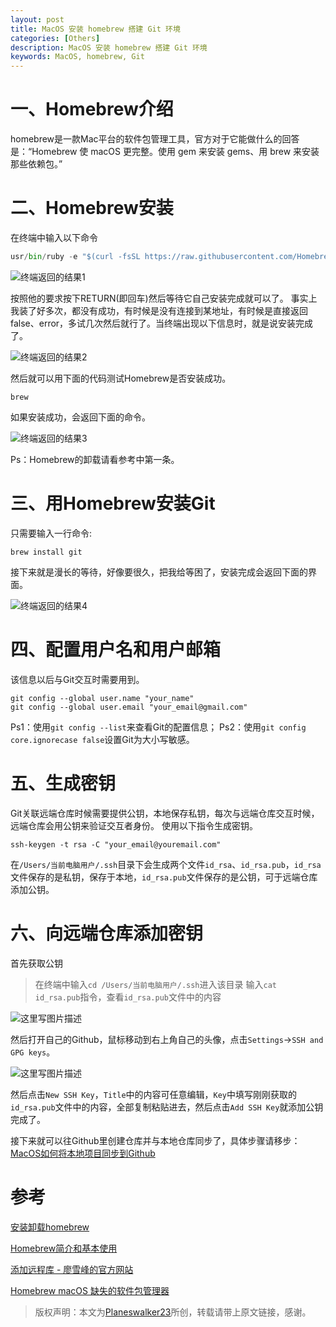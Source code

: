 ```yaml
---
layout: post
title: MacOS 安装 homebrew 搭建 Git 环境
categories: [Others]
description: MacOS 安装 homebrew 搭建 Git 环境
keywords: MacOS, homebrew, Git
---
```


# 一、Homebrew介绍

homebrew是一款Mac平台的软件包管理工具，官方对于它能做什么的回答是：“Homebrew 使 macOS 更完整。使用 gem 来安装 gems、用 brew 来安装那些依赖包。”

# 二、Homebrew安装
 在终端中输入以下命令
```python
usr/bin/ruby -e "$(curl -fsSL https://raw.githubusercontent.com/Homebrew/install/master/install)"
```

![终端返回的结果1](https://planeswalker23.github.io/images/posts/2018040601.png)

按照他的要求按下RETURN(即回车)然后等待它自己安装完成就可以了。
事实上我装了好多次，都没有成功，有时候是没有连接到某地址，有时候是直接返回false、error，多试几次然后就行了。当终端出现以下信息时，就是说安装完成了。

![终端返回的结果2](https://planeswalker23.github.io/images/posts/2018040602.png)

然后就可以用下面的代码测试Homebrew是否安装成功。
```
brew
```
如果安装成功，会返回下面的命令。

![终端返回的结果3](https://planeswalker23.github.io/images/posts/2018040603.png)

Ps：Homebrew的卸载请看参考中第一条。

# 三、用Homebrew安装Git
只需要输入一行命令:
```
brew install git
```
接下来就是漫长的等待，好像要很久，把我给等困了，安装完成会返回下面的界面。

![终端返回的结果4](https://planeswalker23.github.io/images/posts/2018040604.png)

# 四、配置用户名和用户邮箱
该信息以后与Git交互时需要用到。
```
git config --global user.name "your_name"  
git config --global user.email "your_email@gmail.com"
```
Ps1：使用`git config --list`来查看Git的配置信息；
Ps2：使用`git config core.ignorecase false`设置Git为大小写敏感。

# 五、生成密钥
Git关联远端仓库时候需要提供公钥，本地保存私钥，每次与远端仓库交互时候，远端仓库会用公钥来验证交互者身份。
使用以下指令生成密钥。
```
ssh-keygen -t rsa -C "your_email@youremail.com"
```
在`/Users/当前电脑用户/.ssh`目录下会生成两个文件`id_rsa`、`id_rsa.pub`，`id_rsa`文件保存的是私钥，保存于本地，`id_rsa.pub`文件保存的是公钥，可于远端仓库添加公钥。

# 六、向远端仓库添加密钥
首先获取公钥
> 在终端中输入`cd /Users/当前电脑用户/.ssh`进入该目录
> 输入`cat id_rsa.pub`指令，查看`id_rsa.pub`文件中的内容

![这里写图片描述](https://planeswalker23.github.io/images/posts/2018040605.png)

然后打开自己的Github，鼠标移动到右上角自己的头像，点击`Settings`->`SSH and GPG keys`。

![这里写图片描述](https://planeswalker23.github.io/images/posts/2018040606.png)

然后点击`New SSH Key`，`Title`中的内容可任意编辑，`Key`中填写刚刚获取的`id_rsa.pub`文件中的内容，全部复制粘贴进去，然后点击`Add SSH Key`就添加公钥完成了。

接下来就可以往Github里创建仓库并与本地仓库同步了，具体步骤请移步：[MacOS如何将本地项目同步到Github](https://blog.csdn.net/qq_29401491/article/details/79834271)

# 参考
[安装卸载homebrew](http://www.cnblogs.com/chenjunbiao/archive/2011/07/11/2102899.html%20%E5%AE%89%E8%A3%85%E5%8D%B8%E8%BD%BDhomebrew)

[Homebrew简介和基本使用](https://blog.csdn.net/andanlan/article/details/51589800#fn:xcode)

[添加远程库 - 廖雪峰的官方网站](https://www.liaoxuefeng.com/wiki/0013739516305929606dd18361248578c67b8067c8c017b000/0013752340242354807e192f02a44359908df8a5643103a000)

[Homebrew macOS 缺失的软件包管理器](https://brew.sh/index_zh-cn.html)

> 版权声明：本文为[Planeswalker23](https://github.com/Planeswalker23)所创，转载请带上原文链接，感谢。